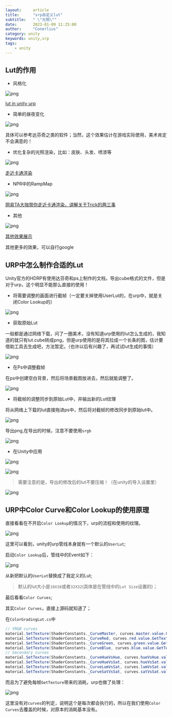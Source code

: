 ```yaml
---
layout:     article
title:      "srp自定义lut"
subtitle:   " \"光照\""
date:       2023-01-09 11:25:00
author:     "Conerlius"
category: unity
keywords: unity,srp
tags:
    - unity
---
```


## Lut的作用

- 风格化

![png](/images/computer/game/unity/srp/lut/lut_demo1.png)

[lut in unity urp](https://www.youtube.com/watch?v=MwkJamAkkxY)

- 简单的昼夜变化

![png](/images/computer/game/unity/srp/lut/lut_demo2.png)

具体可以参考达芬奇之类的软件；当然，这个效果估计在游戏实际使用，美术肯定不会满意的！

- 优化复杂的光照渲染，比如：皮肤、头发、喷漆等

![png](/images/computer/game/unity/srp/lut/lut_demo3.png)

[走近卡通渲染](https://plastichub.unity.cn/unity-tech-cn/UnityDa-Ka-Zuo-Ke-Qia-Tong-Xuan-Ran-Zhuan-Chang-PPT-Fen-Xiang/raw/branch/main...%E5%8D%A1%E9%80%9A%E6%B8%B2%E6%9F%93/%E8%B5%B0%E8%BF%91%E5%8D%A1%E9%80%9A%E6%B8%B2%E6%9F%93-%E5%85%B3%E4%BA%8ETrick%E7%9A%84%E4%B8%A4%E4%B8%89%E4%BA%8B%20%E9%9B%B7%E5%AE%87%E8%88%AA.pdf)

- NPR中的RampMap

![png](/images/computer/game/unity/srp/lut/lut_demo4.png)

[网易TA大咖带你走近卡通渲染，讲解关于Trick的两三事](https://developer.unity.cn/projects/6180d69bedbc2a06d1042cf3)

- 其他

![png](/images/computer/game/unity/srp/lut/lut_demo5.png)

[其他效果展示](http://www.thomashourdel.com/lutify/#screens)

其他更多的效果，可以自行google

## URP中怎么制作合适的Lut

Unity官方的HDRP有使用达芬奇和ps上制作的文档，导出cube格式的文件，但是对于urp，这个明显不能那么直接的使用！

- 将需要调整的画面进行截帧（一定要关掉使用UserLut的，在urp中，就是关闭Color Lookup的）

![png](/images/computer/game/unity/srp/lut/lut_demo6.png)

- 获取原始Lut

一般都是通过网络下载，问了一圈美术，没有知道urp使用的lut怎么生成的，我知道的就只有lut.cube转成png，但是urp使用的是将其拉成一个长条的图，估计要借助工具去生成吧，方法暂定。（也许以后有兴趣了，再试试lut生成的事情）

![png](/images/computer/game/unity/srp/lut/lut_demo7.png)

- 在Ps中调整截帧

在ps中创建空白背景，然后将场景截图放进去，然后就能调整了。

![png](/images/computer/game/unity/srp/lut/lut_demo8.png)

- 将截帧的调整同步到原始Lut中，并输出新的Lut纹理

将从网络上下载的lut直接拖进ps中，然后将对截帧的修改同步到原始lut中。

![png](/images/computer/game/unity/srp/lut/lut_demo9.gif)

导出png,在导出的时候，注意不要使用`srgb`

![png](/images/computer/game/unity/srp/lut/lut_demo10.png)

- 在Unity中应用

![png](/images/computer/game/unity/srp/lut/lut_demo11.png)

![png](/images/computer/game/unity/srp/lut/lut_demo12.gif)

> 需要注意的是，导出的修改后的lut不要压缩！（在unity的导入设置里）

![png](/images/computer/game/unity/srp/lut/lut_demo13.png)

## URP中Color Curve和Color Lookup的使用原理

直接看看在不开启`Color Lookup`的情况下，urp的流程和使用的纹理。

![png](/images/computer/game/unity/srp/lut/lut_demo14.png)

这里可以看到，unity的urp管线本身就有一个默认的`UserLut`;

启动`Color Lookup`后，管线中的Event如下：

![png](/images/computer/game/unity/srp/lut/lut_demo15.png)

从新把默认的`UserLut`替换成了我定义的Lut;

> 默认的lut大小是`16X16`或者`32X32`(具体是在管线中的`Lut Size`设置的)；

最后看看`Color Curves`;

其实`Color Curves`，直接上源码就知道了；

在`ColorGradingLut.cs`中

```c#
// YRGB curves
material.SetTexture(ShaderConstants._CurveMaster, curves.master.value.GetTexture());
material.SetTexture(ShaderConstants._CurveRed, curves.red.value.GetTexture());
material.SetTexture(ShaderConstants._CurveGreen, curves.green.value.GetTexture());
material.SetTexture(ShaderConstants._CurveBlue, curves.blue.value.GetTexture());
// Secondary curves
material.SetTexture(ShaderConstants._CurveHueVsHue, curves.hueVsHue.value.GetTexture());
material.SetTexture(ShaderConstants._CurveHueVsSat, curves.hueVsSat.value.GetTexture());
material.SetTexture(ShaderConstants._CurveLumVsSat, curves.lumVsSat.value.GetTexture());
material.SetTexture(ShaderConstants._CurveSatVsSat, curves.satVsSat.value.GetTexture());
```

而且为了避免每帧`GetTexture`带来的消耗，urp也做了处理：

![png](/images/computer/game/unity/srp/lut/lut_demo16.png)

这里没有对`curves`的判定，说明这个是每次都会执行的，所以在我们使用`Color Curves`去覆盖的时候，对原本的消耗基本没有。
